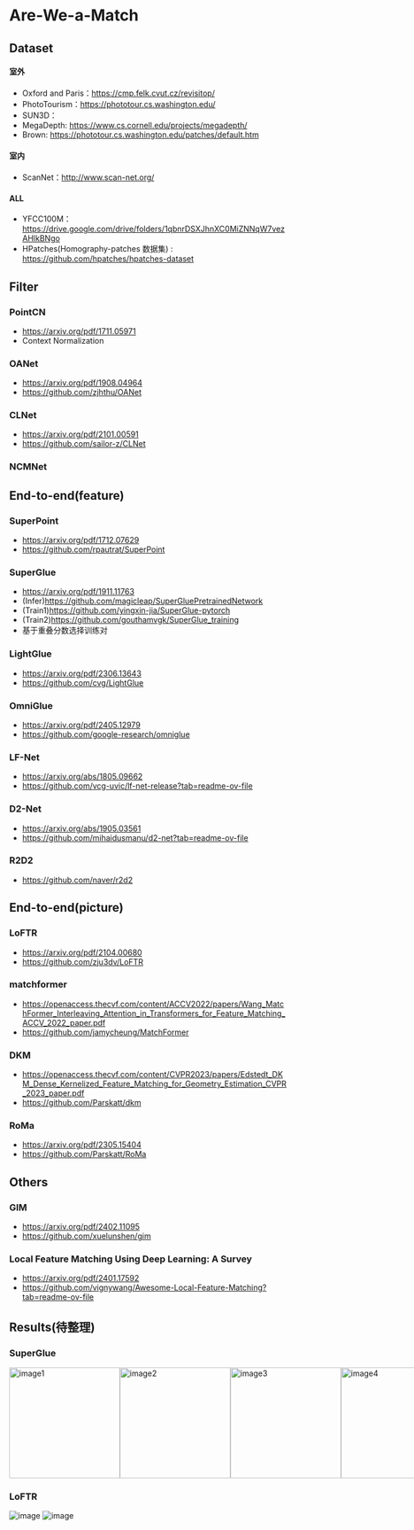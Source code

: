 # Are-We-a-Match
## Dataset
#### 室外
- Oxford and Paris：https://cmp.felk.cvut.cz/revisitop/
- PhotoTourism：https://phototour.cs.washington.edu/
- SUN3D：
- MegaDepth: https://www.cs.cornell.edu/projects/megadepth/
- Brown: https://phototour.cs.washington.edu/patches/default.htm
#### 室内
- ScanNet：http://www.scan-net.org/
#### ALL
- YFCC100M：https://drive.google.com/drive/folders/1qbnrDSXJhnXC0MiZNNqW7vezAHlkBNgo
- HPatches(Homography-patches 数据集) : https://github.com/hpatches/hpatches-dataset
## Filter
### PointCN
- https://arxiv.org/pdf/1711.05971
- Context Normalization
### OANet
- https://arxiv.org/pdf/1908.04964
- https://github.com/zjhthu/OANet
### CLNet
- https://arxiv.org/pdf/2101.00591
- https://github.com/sailor-z/CLNet
### NCMNet


## End-to-end(feature)
### SuperPoint
- https://arxiv.org/pdf/1712.07629
- https://github.com/rpautrat/SuperPoint
### SuperGlue
- https://arxiv.org/pdf/1911.11763
- (Infer)https://github.com/magicleap/SuperGluePretrainedNetwork
- (Train1)https://github.com/yingxin-jia/SuperGlue-pytorch
- (Train2)https://github.com/gouthamvgk/SuperGlue_training
- 基于重叠分数选择训练对
### LightGlue
- https://arxiv.org/pdf/2306.13643
- https://github.com/cvg/LightGlue
### OmniGlue
- https://arxiv.org/pdf/2405.12979
- https://github.com/google-research/omniglue
### LF-Net
- https://arxiv.org/abs/1805.09662
- https://github.com/vcg-uvic/lf-net-release?tab=readme-ov-file
### D2-Net
- https://arxiv.org/abs/1905.03561
- https://github.com/mihaidusmanu/d2-net?tab=readme-ov-file
### R2D2
- https://github.com/naver/r2d2
## End-to-end(picture)
### LoFTR
- https://arxiv.org/pdf/2104.00680
- https://github.com/zju3dv/LoFTR
### matchformer
- https://openaccess.thecvf.com/content/ACCV2022/papers/Wang_MatchFormer_Interleaving_Attention_in_Transformers_for_Feature_Matching_ACCV_2022_paper.pdf
- https://github.com/jamycheung/MatchFormer
### DKM
- https://openaccess.thecvf.com/content/CVPR2023/papers/Edstedt_DKM_Dense_Kernelized_Feature_Matching_for_Geometry_Estimation_CVPR_2023_paper.pdf
- https://github.com/Parskatt/dkm
### RoMa
- https://arxiv.org/pdf/2305.15404
- https://github.com/Parskatt/RoMa

## Others
### GIM
- https://arxiv.org/pdf/2402.11095
- https://github.com/xuelunshen/gim
### Local Feature Matching Using Deep Learning: A Survey
- https://arxiv.org/pdf/2401.17592
- https://github.com/vignywang/Awesome-Local-Feature-Matching?tab=readme-ov-file
## Results(待整理)
### SuperGlue
<div style="display: flex; justify-content: space-between; align-items: center;">
  <img src="https://github.com/user-attachments/assets/705afc0b-b3c7-4758-907e-4360f1a47d9a" alt="image1" style="height: 200px; width: auto;">
  <img src="https://github.com/user-attachments/assets/765bffb6-9892-40d8-8d6c-cdcdb4a1722a" alt="image2" style="height: 200px; width: auto;">
  <img src="https://github.com/user-attachments/assets/755e13d2-0fe9-4990-9ddd-f8233c01fd87" alt="image3" style="height: 200px; width: auto;">
  <img src="https://github.com/user-attachments/assets/cd2a8880-2927-44c0-90a2-782b7101e166" alt="image4" style="height: 200px; width: auto;">
</div>

### LoFTR
![image](https://github.com/user-attachments/assets/eba904c6-a6f0-45d8-a696-716a9c162837)
![image](https://github.com/user-attachments/assets/8a4a3c3c-5c07-4cca-9a83-98558ea68b90)






